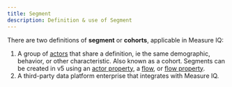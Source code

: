 ```yaml
---
title: Segment 
description: Definition & use of Segment 
---
```

There are two definitions of **segment** or **cohorts**, applicable in Measure IQ:

1. A group of [actors](../actor) that share a definition, ie the same demographic, behavior, or other characteristic. Also known as a cohort. Segments can be created in v5 using an [actor property](../actor-property), a [flow](../../../glossary/flow), or [flow property](../../../glossary/flow-property).
2. A third-party data platform enterprise that integrates with Measure IQ.